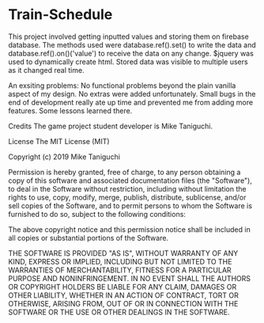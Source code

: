 # Train-Schedule
This project involved getting inputted values and storing them on firebase database.
The methods used were database.ref().set() to write the data and database.ref().on()('value') to receive the data on any change. $jquery was used to dynamically create html. Stored data was visible to multiple users as it changed real time.  

An exsiting problems: No functional problems beyond the plain vanilla aspect of my design. No extras were added unfortunately. Small bugs in the end of development really ate up time and prevented me from adding more features. Some lessons learned there.

Credits The game project student developer is Mike Taniguchi.

License The MIT License (MIT)

Copyright (c) 2019 Mike Taniguchi

Permission is hereby granted, free of charge, to any person obtaining a copy of this software and associated documentation files (the "Software"), to deal in the Software without restriction, including without limitation the rights to use, copy, modify, merge, publish, distribute, sublicense, and/or sell copies of the Software, and to permit persons to whom the Software is furnished to do so, subject to the following conditions:

The above copyright notice and this permission notice shall be included in all copies or substantial portions of the Software.

THE SOFTWARE IS PROVIDED "AS IS", WITHOUT WARRANTY OF ANY KIND, EXPRESS OR IMPLIED, INCLUDING BUT NOT LIMITED TO THE WARRANTIES OF MERCHANTABILITY, FITNESS FOR A PARTICULAR PURPOSE AND NONINFRINGEMENT. IN NO EVENT SHALL THE AUTHORS OR COPYRIGHT HOLDERS BE LIABLE FOR ANY CLAIM, DAMAGES OR OTHER LIABILITY, WHETHER IN AN ACTION OF CONTRACT, TORT OR OTHERWISE, ARISING FROM, OUT OF OR IN CONNECTION WITH THE SOFTWARE OR THE USE OR OTHER DEALINGS IN THE SOFTWARE.
